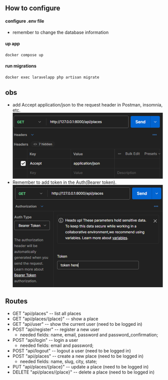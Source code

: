 ## How to configure
#### configure .env file
- remember to change the database information
#### up app
    docker compose up
#### run migrations
    docker exec laravelapp php artisan migrate
## obs
- add Accept application/json to the request header in Postman, insomnia, etc.
![Texto alternativo](public/example-postman.png)
- Remember to add token in the Auth(Bearer token).
![Texto alternativo](public/example-postman-02.png)

## Routes
- GET "api/places" -- list all places
- GET "api/places/{place}" -- show a place
- GET "api/user" -- show the current user (need to be logged in)
- POST "api/register" -- register a new user
    - needed fields: name, email, password and password_confirmation;
- POST "api/login" -- login a user
    - needed fields: email and password;
- POST "api/logout" -- logout a user (need to be logged in)
- POST "api/places" -- create a new place (need to be logged in)
    - needed fields: name, slug, city, state;
- PUT "api/places/{place}" -- update a place (need to be logged in)
- DELETE "api/places/{place}" -- delete a place (need to be logged in)